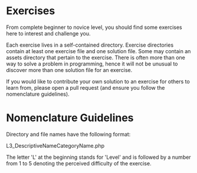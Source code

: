 Exercises
=============

From complete beginner to novice level, you should find some exercises here to interest and challenge you.

Each exercise lives in a self-contained directory.  Exercise directories contain at least one exercise file
and one solution file.  Some may contain an assets directory that pertain to the exercise.  There is often
more than one way to solve a problem in programming, hence it will not be unusual to discover more than
one solution file for an exercise.

If you would like to contribute your own solution to an exercise for others to learn from, please open a pull
request (and ensure you follow the nomenclature guidelines).

Nomenclature Guidelines
=======================

Directory and file names have the following format:

L3_DescriptiveNameCategoryName.php

The letter 'L' at the beginning stands for 'Level' and is followed by a number from 1 to 5 denoting the
perceived difficulty of the exercise.